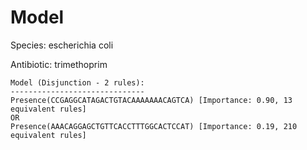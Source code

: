 
# Model

Species: escherichia coli

Antibiotic: trimethoprim

```
Model (Disjunction - 2 rules):
------------------------------
Presence(CCGAGGCATAGACTGTACAAAAAAACAGTCA) [Importance: 0.90, 13 equivalent rules]
OR
Presence(AAACAGGAGCTGTTCACCTTTGGCACTCCAT) [Importance: 0.19, 210 equivalent rules]

```

